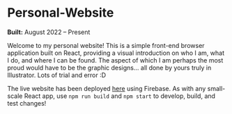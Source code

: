 # Personal-Website
**Built:** August 2022 – Present

Welcome to my personal website! This is a simple front-end browser application built on React, providing a visual introduction on who I am, what I do, and where I can be found. The aspect of which I am perhaps the most proud would have to be the graphic designs... all done by yours truly in Illustrator. Lots of trial and error :D

The live website has been deployed [here](https://www.simonou.com) using Firebase. As with any small-scale React app, use `npm run build` and `npm start` to develop, build, and test changes!
